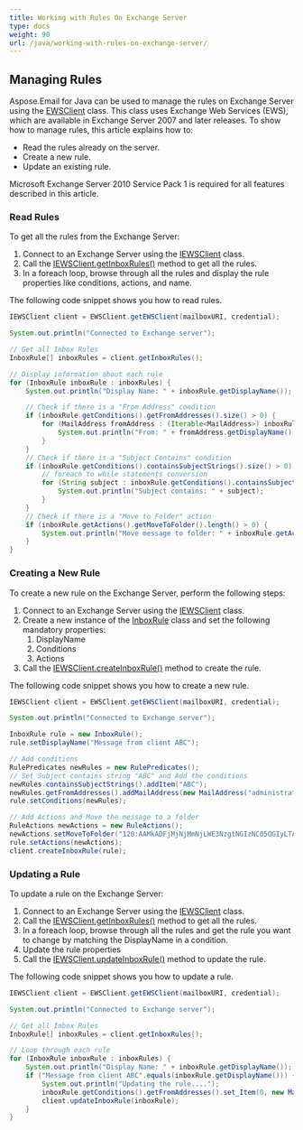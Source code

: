 ```yaml
---
title: Working with Rules On Exchange Server
type: docs
weight: 90
url: /java/working-with-rules-on-exchange-server/
---
```



## **Managing Rules**
Aspose.Email for Java can be used to manage the rules on Exchange Server using the [EWSClient](https://apireference.aspose.com/email/java/com.aspose.email/ewsclient) class. This class uses Exchange Web Services (EWS), which are available in Exchange Server 2007 and later releases. To show how to manage rules, this article explains how to:

- Read the rules already on the server.
- Create a new rule.
- Update an existing rule.

Microsoft Exchange Server 2010 Service Pack 1 is required for all features described in this article.
### **Read Rules**
To get all the rules from the Exchange Server:

1. Connect to an Exchange Server using the [IEWSClient](https://apireference.aspose.com/email/java/com.aspose.email/IEWSClient) class.
1. Call the [IEWSClient.getInboxRules()](https://apireference.aspose.com/email/java/com.aspose.email/IEWSClient#getInboxRules\(\)) method to get all the rules.
1. In a foreach loop, browse through all the rules and display the rule properties like conditions, actions, and name.

The following code snippet shows you how to read rules.



~~~Java
IEWSClient client = EWSClient.getEWSClient(mailboxURI, credential);

System.out.println("Connected to Exchange server");

// Get all Inbox Rules
InboxRule[] inboxRules = client.getInboxRules();

// Display information about each rule
for (InboxRule inboxRule : inboxRules) {
    System.out.println("Display Name: " + inboxRule.getDisplayName());

    // Check if there is a "From Address" condition
    if (inboxRule.getConditions().getFromAddresses().size() > 0) {
        for (MailAddress fromAddress : (Iterable<MailAddress>) inboxRule.getConditions().getFromAddresses()) {
            System.out.println("From: " + fromAddress.getDisplayName() + " - " + fromAddress.getAddress());
        }
    }
    // Check if there is a "Subject Contains" condition
    if (inboxRule.getConditions().containsSubjectStrings().size() > 0) {
        // foreach to while statements conversion
        for (String subject : inboxRule.getConditions().containsSubjectStrings()) {
            System.out.println("Subject contains: " + subject);
        }
    }
    // Check if there is a "Move to Folder" action
    if (inboxRule.getActions().getMoveToFolder().length() > 0) {
        System.out.println("Move message to folder: " + inboxRule.getActions().getMoveToFolder());
    }
}
~~~
### **Creating a New Rule**
To create a new rule on the Exchange Server, perform the following steps:

1. Connect to an Exchange Server using the [IEWSClient](https://apireference.aspose.com/email/java/com.aspose.email/IEWSClient) class.
1. Create a new instance of the [InboxRule](https://apireference.aspose.com/email/java/com.aspose.email/inboxrule) class and set the following mandatory properties:
   1. DisplayName
   1. Conditions
   1. Actions
1. Call the [IEWSClient.createInboxRule()](https://apireference.aspose.com/email/java/com.aspose.email/IEWSClient#createInboxRule\(com.aspose.email.InboxRule\)) method to create the rule.

The following code snippet shows you how to create a new rule.



~~~Java
IEWSClient client = EWSClient.getEWSClient(mailboxURI, credential);

System.out.println("Connected to Exchange server");

InboxRule rule = new InboxRule();
rule.setDisplayName("Message from client ABC");

// Add conditions
RulePredicates newRules = new RulePredicates();
// Set Subject contains string "ABC" and Add the conditions
newRules.containsSubjectStrings().addItem("ABC");
newRules.getFromAddresses().addMailAddress(new MailAddress("administrator@ex2010.local", true));
rule.setConditions(newRules);

// Add Actions and Move the message to a folder
RuleActions newActions = new RuleActions();
newActions.setMoveToFolder("120:AAMkADFjMjNjMmNjLWE3NzgtNGIzNC05OGIyLTAwNTgzNjRhN2EzNgAuAAAAAABbwP+Tkhs0TKx1GMf0D/cPAQD2lptUqri0QqRtJVHwOKJDAAACL5KNAAA=AQAAAA==");
rule.setActions(newActions);
client.createInboxRule(rule);
~~~
### **Updating a Rule**
To update a rule on the Exchange Server:

1. Connect to an Exchange Server using the [IEWSClient](https://apireference.aspose.com/email/java/com.aspose.email/IEWSClient) class.
1. Call the [IEWSClient.getInboxRules()](https://apireference.aspose.com/email/java/com.aspose.email/IEWSClient#getInboxRules\(\)) method to get all the rules.
1. In a foreach loop, browse through all the rules and get the rule you want to change by matching the DisplayName in a condition.
1. Update the rule properties
1. Call the [IEWSClient.updateInboxRule()](https://apireference.aspose.com/email/java/com.aspose.email/IEWSClient#updateInboxRule\(com.aspose.email.InboxRule\)) method to update the rule.

The following code snippet shows you how to update a rule.



~~~Java
IEWSClient client = EWSClient.getEWSClient(mailboxURI, credential);

System.out.println("Connected to Exchange server");

// Get all Inbox Rules
InboxRule[] inboxRules = client.getInboxRules();

// Loop through each rule
for (InboxRule inboxRule : inboxRules) {
    System.out.println("Display Name: " + inboxRule.getDisplayName());
    if ("Message from client ABC".equals(inboxRule.getDisplayName())) {
        System.out.println("Updating the rule....");
        inboxRule.getConditions().getFromAddresses().set_Item(0, new MailAddress("administrator@ex2010.local", true));
        client.updateInboxRule(inboxRule);
    }
}
~~~